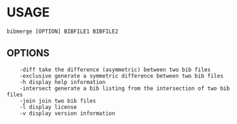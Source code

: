 
# USAGE

    bibmerge [OPTION] BIBFILE1 BIBFILE2

## OPTIONS

```
    -diff take the difference (asymmetric) between two bib files
    -exclusive generate a symmetric difference between two bib files
    -h display help information
    -intersect generate a bib listing from the intersection of two bib files
    -join join two bib files
    -l display license
    -v display version information
```

